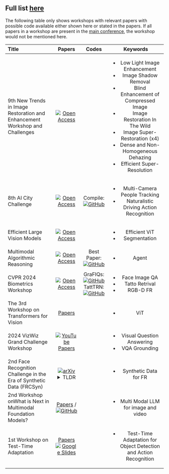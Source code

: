 Full list [here](https://cvpr.thecvf.com/Conferences/2024/workshop-list)
---
The following table only shows workshops with relevant papers with possible code available either shown here or stated in the papers. If all papers in a workshop are present in the [main conference](https://github.com/HeChengHui/CVPR2024/tree/main/Papers), the workshop would not be mentioned here.

| Title | Papers | Codes | Keywords |
|:-------------------|:-------------------:|:-------------------:|:-------------------:|    
|9th New Trends in Image Restoration and Enhancement Workshop and Challenges| [![Open Access](https://a11ybadges.com/badge?logo=openaccess)](https://openaccess.thecvf.com/CVPR2024_workshops/NTIRE)||<ul><li>Low Light Image Enhancement</li><li>Image Shadow Removal</li><li>Blind Enhancement of Compressed Image</li><li>Image Restoration In The Wild</li><li>Image Super-Restoration (x4)</li><li>Dense and Non-Homogeneous Dehazing</li><li>Efficient Super-Resolution</li></ul>|
|8th AI City Challenge| [![Open Access](https://a11ybadges.com/badge?logo=openaccess)](https://openaccess.thecvf.com/CVPR2024_workshops/AICity)| Compile:[![GitHub](https://img.shields.io/github/stars/NVIDIAAICITYCHALLENGE/2024AICITY_Code_From_Top_Teams?style=social)](https://github.com/NVIDIAAICITYCHALLENGE/2024AICITY_Code_From_Top_Teams)|<ul><li>Multi-Camera People Tracking<li>Naturalistic Driving Action Recognition
| Efficient Large Vision Models | [![Open Access](https://a11ybadges.com/badge?logo=openaccess)](https://openaccess.thecvf.com/CVPR2024_workshops/eLVM)||<ul><li>Efficient ViT<li>Segmentation
|Multimodal Algorithmic Reasoning| [![Open Access](https://a11ybadges.com/badge?logo=openaccess)](https://openaccess.thecvf.com/CVPR2024_workshops/MAR)|Best Paper: [![GitHub](https://img.shields.io/github/stars/Berkeley-NLP/Agent-Eval-Refine?style=social)](https://github.com/Berkeley-NLP/Agent-Eval-Refine)|<ul><li>Agent
| CVPR 2024 Biometrics Workshop |[![Open Access](https://a11ybadges.com/badge?logo=openaccess)](https://openaccess.thecvf.com/CVPR2024_workshops/BIOMET)|GraFIQs: [![GitHub](https://img.shields.io/github/stars/jankolf/GraFIQs?style=social)](https://github.com/jankolf/GraFIQs)<br>TattTRN: [![GitHub](https://img.shields.io/github/stars/ljsoler/TattTRN?style=social)](https://github.com/ljsoler/TattTRN)|<ul><li>Face Image QA<li>Tatto Retrival<li>RGB-D FR
| The 3rd Workshop on Transformers for Vision | [Papers](https://sites.google.com/view/t4v-cvpr24/papers?authuser=0)||<ul><li>ViT
|2024 VizWiz Grand Challenge Workshop|[![YouTube](https://img.shields.io/badge/YouTube-%23FF0000.svg?style=for-the-badge&logo=YouTube&logoColor=white)](https://www.youtube.com/@vizwiz3911/videos)<br>[Papers](https://vizwiz.org/workshops/2024-vizwiz-grand-challenge-workshop/)||<ul><li>Visual Question Answering<li>VQA Grounding
|2nd Face Recognition Challenge in the Era of Synthetic Data (FRCSyn) |[![arXiv](https://img.shields.io/badge/arXiv-2404.10378-b31b1b.svg?style=for-the-badge)](https://arxiv.org/pdf/2404.10378)<br><details><summary>TLDR</summary>1. Unconstrained synthetic data generally led to better performance than constrained synthetic data.<br>2. Combining synthetic and real data often yielded the best results, particularly in bias mitigation.<br>3. In some cases, unlimited synthetic data outperformed limited real data.<br>4. Most top teams used established methodologies like ResNet or IResNet backbones and AdaFace or ArcFace loss functions.<br>5. DCFace was widely used for synthetic data generation, often combined with other methods.<br>6. The challenge demonstrated significant improvements compared to the 1st edition, showcasing the potential of synthetic data in face recognition.</details>||<ul><li>Synthetic Data for FR
| 2nd Workshop onWhat is Next in Multimodal Foundation Models?| [Papers](https://sites.google.com/view/2nd-mmfm-workshop/program?authuser=0) / [![GitHub](https://img.shields.io/github/stars/EliSchwartz/MMFM24?style=social)](https://github.com/EliSchwartz/MMFM24)||<ul><li>Multi Modal LLM for image and video
|1st Workshop on Test-Time Adaptation|[Papers](https://tta-cvpr2024.github.io/papers.html)<br>[![Google Slides](https://a11ybadges.com/badge?logo=googleslides)](https://docs.google.com/presentation/d/1Qj3QxE-GMILEkXLKmcCQsyVOFqn4nB4sUsX9ZvKgLpI/edit#slide=id.g2e4bb78fbc4_1_0)||<ul><li>Test-Time Adaptation for Object Detection and Action Recognition
